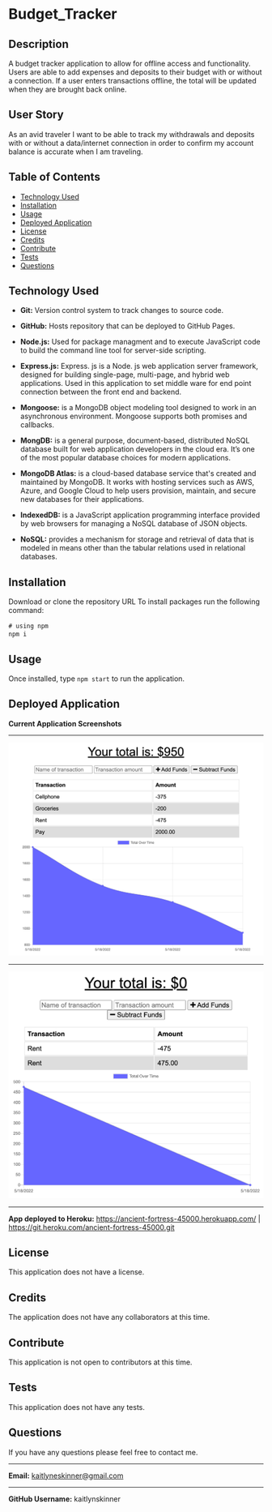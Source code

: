 # Budget_Tracker

## Description
A budget tracker application to allow for offline access and functionality. Users are able to add expenses and deposits to their budget with or without a connection. If a user enters transactions offline, the total will be updated when they are brought back online. 


## User Story
As an avid traveler I want to be able to track my withdrawals and deposits with or without a data/internet connection in order to confirm my account balance is accurate when I am traveling.


## Table of Contents
  * [Technology Used](#technologyused)
  * [Installation](#installation)
  * [Usage](#usage)
  * [Deployed Application](#deployedapplication)
  * [License](#license)
  * [Credits](#credits)
  * [Contribute](#contribute)
  * [Tests](#tests)
  * [Questions](#questions)


## Technology Used
* **Git:** Version control system to track changes to source code.

* **GitHub:** Hosts repository that can be deployed to GitHub Pages.

* **Node.js:** Used for package managment and to execute JavaScript code to build the command line tool for server-side scripting.

* **Express.js:** Express. js is a Node. js web application server framework, designed for building single-page, multi-page, and hybrid web applications. Used in this application to set middle ware for end point connection between the front end and backend.

* **Mongoose:** is a MongoDB object modeling tool designed to work in an asynchronous environment. Mongoose supports both promises and callbacks.

* **MongDB:** is a general purpose, document-based, distributed NoSQL database built for web application developers in the cloud era. It’s one of the most popular database choices for modern applications.

* **MongoDB Atlas:** is a cloud-based database service that's created and maintained by MongoDB. It works with hosting services such as AWS, Azure, and Google Cloud to help users provision, maintain, and secure new databases for their applications.

* **IndexedDB:** is a JavaScript application programming interface provided by web browsers for managing a NoSQL database of JSON objects.

* **NoSQL:** provides a mechanism for storage and retrieval of data that is modeled in means other than the tabular relations used in relational databases. 


## Installation
Download or clone the repository URL
To install packages run the following command:
  ```
  # using npm
  npm i
  ```


## Usage
 Once installed, type ```npm start``` to run the application.


## Deployed Application
 **Current Application Screenshots**
  ** **
  ![Deployed Localhost Application](https://github.com/KaitlynSkinner/Budget_Tracker/blob/4e5f0a443f942172efdc7933d2e8b0094bb57674/public/imgs/Deployed-Localhost-Application.png?raw=true) 
  ** **
 ![Deployed Heroku Application](https://github.com/KaitlynSkinner/Budget_Tracker/blob/4e5f0a443f942172efdc7933d2e8b0094bb57674/public/imgs/Deployed-Heroku-Application.png?raw=true)
  ** **

**App deployed to Heroku:** https://ancient-fortress-45000.herokuapp.com/ | https://git.heroku.com/ancient-fortress-45000.git

## License
This application does not have a license. 


## Credits
The application does not have any collaborators at this time.


## Contribute
This application is not open to contributors at this time.


## Tests
This application does not have any tests.


## Questions
If you have any questions please feel free to contact me.
** **
**Email:** kaitlyneskinner@gmail.com
** **
**GitHub Username:** kaitlynskinner
